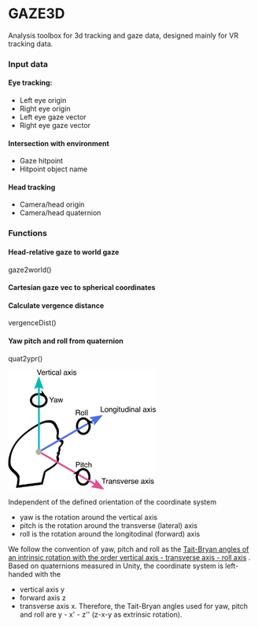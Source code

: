 # GAZE3D #
Analysis toolbox for 3d tracking and gaze data, designed mainly for VR tracking data.

### Input data ###

#### Eye tracking: ####
- Left eye origin
- Right eye origin
- Left eye gaze vector
- Right eye gaze vector

#### Intersection with environment ####
- Gaze hitpoint
- Hitpoint object name

#### Head tracking ####
- Camera/head origin
- Camera/head quaternion


### Functions
#### Head-relative gaze to world gaze
gaze2world()
#### Cartesian gaze vec to spherical coordinates
#### Calculate vergence distance
vergenceDist()
#### Yaw pitch and roll from quaternion
quat2ypr()

<img src="/docs/yaw_pitch_roll.png" width="300">

Independent of the defined orientation of the coordinate system
- yaw is the rotation around the vertical axis
- pitch is the rotation around the transverse (lateral) axis
- roll is the rotation around the longitodinal (forward) axis

We follow the convention of yaw, pitch and roll as the [Tait-Bryan angles of an intrinsic rotation with the order vertical axis - transverse axis - roll axis](https://www.mauriciopoppe.com/notes/computer-graphics/transformation-matrices/rotation/euler-angles/)
. Based on quaternions measured in Unity, the coordinate system is left-handed with the
- vertical axis y
- forward axis z
- transverse axis x.
Therefore, the Tait-Bryan angles used for yaw, pitch and roll are y - x' - z'' (z-x-y as extrinsic rotation).
